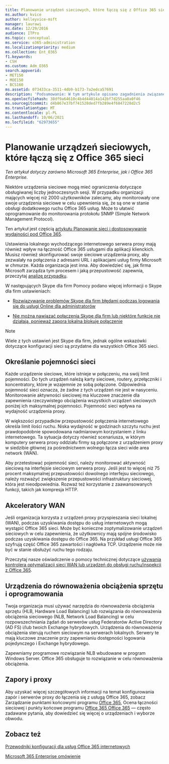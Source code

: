 ```yaml
---
title: Planowanie urządzeń sieciowych, które łączą się z Office 365 sieci
ms.author: kvice
author: kelleyvice-msft
manager: laurawi
ms.date: 12/29/2016
audience: ITPro
ms.topic: conceptual
ms.service: o365-administration
ms.localizationpriority: medium
ms.collection: Ent_O365
f1.keywords:
- CSH
ms.custom: Adm_O365
search.appverid:
- MET150
- MOE150
- BCS160
ms.assetid: 073433ca-3511-4db9-b173-7a2edca57691
description: 'Podsumowanie: W tym artykule opisano zagadnienia związane z pojemnością sieci, akceleratorów WAN i urządzeń do równoważenia obciążenia używanych do łączenia się z siecią Office 365.'
ms.openlocfilehash: 38df9a64610c4b4d44014a142bf7d255aa0a0f46
ms.sourcegitcommit: d4b867e37bf741528ded7fb289e4f6847228d2c5
ms.translationtype: MT
ms.contentlocale: pl-PL
ms.lasthandoff: 10/06/2021
ms.locfileid: "62973655"
---
```

# <a name="plan-for-network-devices-that-connect-to-office-365-services"></a>Planowanie urządzeń sieciowych, które łączą się z Office 365 sieci

*Ten artykuł dotyczy zarówno Microsoft 365 Enterprise, jak i Office 365 Enterprise.*
  
Niektóre urządzenia sieciowe mogą mieć ograniczenia dotyczące obsługiwanej liczby jednoczesnych sesji. W przypadku organizacji mających więcej niż 2000 użytkowników zalecamy, aby monitorowały one swoje urządzenia sieciowe w celu upewnienia się, że są one w stanie obsługi dodatkowego ruchu Office 365 usług. Może to ułatwić oprogramowanie do monitorowania protokołu SNMP (Simple Network Management Protocol).

Ten artykuł jest częścią [artykułu Planowanie sieci i dostosowywanie wydajności pod Office 365](./network-planning-and-performance.md).

Ustawienia lokalnego wychodzącego internetowego serwera proxy mają również wpływ na łączność Office 365 usługami dla aplikacji klienckich. Musisz również skonfigurować swoje sieciowe urządzenia proxy, aby zezwalały na połączenia z adresami URL i aplikacjami usług firmy Microsoft w chmurze. Każda organizacja jest inna. Aby dowiedzieć się, jak firma Microsoft zarządza tym procesem i jaką przepustowość zapewnia, przeczytaj [analizę przypadku](https://www.microsoft.com/itshowcase/Article/Content/631/Optimizing-network-performance-for-Microsoft-Office-365).
  
W następujących Skype dla firm Pomocy podano więcej informacji o Skype dla firm ustawieniach:
  
- [Rozwiązywanie problemów Skype dla firm błędami podczas logowania się do usługi Online dla administratorów](/skypeforbusiness/set-up-skype-for-business-online/troubleshooting-sign-in-errors-for-admins)

- [Nie można nawiązać połączenia Skype dla firm lub niektóre funkcje nie działają, ponieważ zapora lokalna blokuje połączenie](https://go.microsoft.com/fwlink/p/?LinkID=243625)

> [!NOTE]
> Wiele z tych ustawień jest Skype dla firm, jednak ogólne wskazówki dotyczące konfiguracji sieci są przydatne dla wszystkich Office 365 sieci.
  
## <a name="determining-network-capacity"></a>Określanie pojemności sieci

Każde urządzenie sieciowe, które istnieje w połączeniu, ma swój limit pojemności. Do tych urządzeń należą karty sieciowe, routery, przełączniki i koncentratory, które je wzajemnie ze sobą połączone. Odpowiednia pojemność sieci oznacza, że żadne z tych urządzeń nie jest w nasyceniu. Monitorowanie aktywności sieciowej ma kluczowe znaczenie dla zapewnienia rzeczywistego obciążenia wszystkich urządzeń sieciowych poniżej ich maksymalnej pojemności. Pojemność sieci wpływa na wydajność urządzenia proxy.
  
W większości przypadków przepustowość połączenia internetowego określa limit ilości ruchu. Niska wydajność w godzinach szczytu ruchu jest prawdopodobnie spowodowana nadmiarowym korzystaniem z linku internetowego. Ta sytuacja dotyczy również scenariusza, w którym komputery serwera proxy oddziału firmy są połączone z urządzeniem proxy w siedzibie głównej za pośrednictwem wolnego łącza sieci wide area network (WAN).
  
Aby przetestować pojemność sieci, należy monitorować aktywność sieciową na interfejsie sieciowym serwera proxy. Jeśli jest to więcej niż 75 procent maksymalnej przepustowości dowolnego interfejsu sieciowego, należy rozważyć zwiększenie przepustowości infrastruktury sieciowej, która jest nieodpowiednia. Rozważ też korzystanie z zaawansowanych funkcji, takich jak kompresja HTTP.
  
## <a name="wan-accelerators"></a>Akceleratory WAN

Jeśli organizacja korzysta z urządzeń proxy przyspieszania sieci lokalnej (WAN), podczas uzyskiwania dostępu do usług internetowych mogą wystąpić Office 365 sieci. Może być konieczne zoptymalizowanie urządzeń sieciowych w celu zapewnienia, że użytkownicy mają spójne środowisko podczas uzyskiwania dostępu do Office 365. Na przykład usługi Office 365 szyfrują część Office 365 zawartości i nagłówka TCP. Urządzenie może nie być w stanie obsłużyć ruchu tego rodzaju.
  
Przeczytaj nasze oświadczenie o pomocy technicznej dotyczące [używania kontrolera optymalizacji sieci WAN lub urządzeń do obsługi ruchu/inspekcji z Office 365](https://support.microsoft.com/kb/2690045).
  
## <a name="hardware-and-software-load-balancing-devices"></a>Urządzenia do równoważenia obciążenia sprzętu i oprogramowania

Twoja organizacja musi używać narzędzia do równoważenia obciążenia sprzętu (HLB, Hardware Load Balancing) lub rozwiązania do równoważenia obciążenia sieciowego (NLB, Network Load Balancing) w celu rozpowszechniania żądań do serwerów usług Federatorów Active Directory (AD FS) i/lub twoich Exchange hybrydowych. Urządzenia do równoważenia obciążenia sterują ruchem sieciowym na serwerach lokalnych. Serwery te mają kluczowe znaczenie przy zapewnianiu dostępności logowania pojedynczego i Exchange hybrydowego.
  
Zapewniamy programowe rozwiązanie NLB wbudowane w program Windows Server. Office 365 obsługuje to rozwiązanie w celu równoważenia obciążenia.
  
## <a name="firewalls-and-proxies"></a>Zapory i proxy

Aby uzyskać więcej szczegółowych informacji na temat konfigurowania zapór i serwerów proxy do łączenia się z usługą Office 365, zobacz Zarządzanie punktami końcowymi programu [Office 365](https://support.office.com/article/99cab9d4-ef59-4207-9f2b-3728eb46bf9a), Ocena łączności sieciowej i punkty końcowe [](https://support.office.com/article/d4088321-1c89-4b96-9c99-54c75cae2e6d) programu [Office 365 Office 365](assessing-network-connectivity.md) — często zadawane pytania, aby dowiedzieć się więcej o urządzeniach i wyborze obwodu.
  
## <a name="see-also"></a>Zobacz też

[Przewodniki konfiguracji dla usług Office 365 internetowych](setup-guides-for-microsoft-365.md)

[Microsoft 365 Enterprise omówienie](microsoft-365-overview.md)